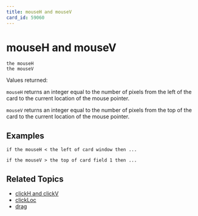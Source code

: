 ```yaml
---
title: mouseH and mouseV
card_id: 59060
---
```


# mouseH and mouseV

```
the mouseH
the mouseV
```

Values returned:  

`mouseH` returns an integer equal to the number of pixels from the left of the card to the current location of the mouse pointer.

`mouseV` returns an integer equal to the number of pixels from the top of the card to the current location of the mouse pointer. 

## Examples

```
if the mouseH < the left of card window then ...

if the mouseV > the top of card field 1 then ...
```

## Related Topics

* [clickH and clickV](/HyperTalkReference/functions/clickH-and-clickV)
* [clickLoc](/HyperTalkReference/functions/clickLoc)
* [drag](/HyperTalkReference/commands/drag)

